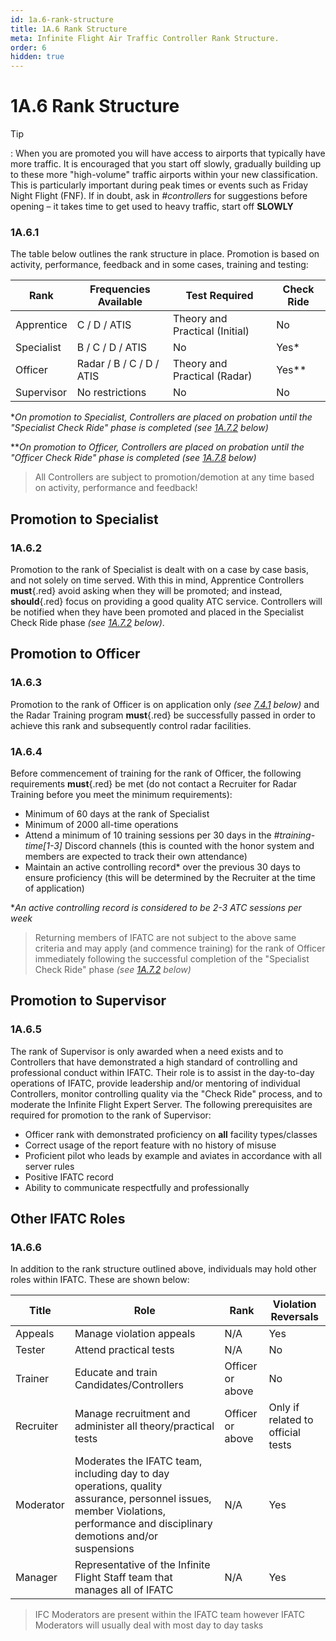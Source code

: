 ```yaml
---
id: 1a.6-rank-structure
title: 1A.6 Rank Structure
meta: Infinite Flight Air Traffic Controller Rank Structure.
order: 6
hidden: true
---
```


# 1A.6  Rank Structure

 

Tip

: When you are promoted you will have access to airports that typically have more traffic. It is encouraged that you start off slowly, gradually building up to these more "high-volume" traffic airports within your new classification. This is particularly important during peak times or events such as Friday Night Flight (FNF). If in doubt, ask in *#controllers* for suggestions before opening – it takes time to get used to heavy traffic, start off **SLOWLY**

 

### 1A.6.1    

The table below outlines the rank structure in place. Promotion is based on activity, performance, feedback and in some cases, training and testing:

 

| Rank       | Frequencies Available    | Test Required                  | Check Ride |
| ---------- | ------------------------ | ------------------------------ | ---------- |
| Apprentice | C / D / ATIS             | Theory and Practical (Initial) | No         |
| Specialist | B / C / D / ATIS         | No                             | Yes*       |
| Officer    | Radar / B / C / D / ATIS | Theory and Practical (Radar)   | Yes**      |
| Supervisor | No restrictions          | No                             | No         |

**On promotion to Specialist, Controllers are placed on probation until the "Specialist Check Ride" phase is completed (see [1A.7.2](/guide/atc-manual/1a.-administration/1a.7-check-ride-process#1a.7.2) below)*

***On promotion to Officer, Controllers are placed on probation until the "Officer Check Ride" phase is completed (see [1A.7.8](/guide/atc-manual/1a.-administration/1a.7-check-ride-process#1a.7.8) below)*



> All Controllers are subject to promotion/demotion at any time based on activity, performance and feedback!



## Promotion to Specialist

### 1A.6.2

Promotion to the rank of Specialist is dealt with on a case by case basis, and not solely on time served. With this in mind, Apprentice Controllers **must**{.red} avoid asking when they will be promoted; and instead, **should**{.red} focus on providing a good quality ATC service. Controllers will be notified when they have been promoted and placed in the Specialist Check Ride phase *(see [1A.7.2](/guide/atc-manual/1a.-administration/1a.7-check-ride-process#1a.7.2) below)*.



## Promotion to Officer

### 1A.6.3

Promotion to the rank of Officer is on application only *(see [7.4.1](/guide/atc-manual/7.-recruitment-and-training/7.4-radar-theory-and-practical-tests#7.4.1) below)* and the Radar Training program **must**{.red} be successfully passed in order to achieve this rank and subsequently control radar facilities. 



### 1A.6.4

Before commencement of training for the rank of Officer, the following requirements **must**{.red} be met (do not contact a Recruiter for Radar Training before you meet the minimum requirements):



- Minimum of 60 days at the rank of Specialist
- Minimum of 2000 all-time operations
- Attend a minimum of 10 training sessions per 30 days in the *#training-time[1-3]* Discord channels (this is counted with the honor system and members are expected to track their own attendance)
- Maintain an active controlling record* over the previous 30 days to ensure proficiency (this will be determined by the Recruiter at the time of application)



**An active controlling record is considered to be 2-3 ATC sessions per week*



> Returning members of IFATC are not subject to the above same criteria and may apply (and commence training) for the rank of Officer immediately following the successful completion of the "Specialist Check Ride" phase  *(see [1A.7.2](/guide/atc-manual/1a.-administration/1a.7-check-ride-process#1a.7.2) below)*



## Promotion to Supervisor 

### 1A.6.5

The rank of Supervisor is only awarded when a need exists and to Controllers that have demonstrated a high standard of controlling and professional conduct within IFATC. Their role is to assist in the day-to-day operations of IFATC, provide leadership and/or mentoring of individual Controllers, monitor controlling quality via the "Check Ride" process, and to moderate the Infinite Flight Expert Server. The following prerequisites are required for promotion to the rank of Supervisor:



- Officer rank with demonstrated proficiency on **all** facility types/classes
- Correct usage of the report feature with no history of misuse
- Proficient pilot who leads by example and aviates in accordance with all server rules
- Positive IFATC record
- Ability to communicate respectfully and professionally



## Other IFATC Roles

### 1A.6.6

In addition to the rank structure outlined above, individuals may hold other roles within IFATC. These are shown below:



| Title     | Role                                                         | Rank             | Violation Reversals               |
| --------- | ------------------------------------------------------------ | ---------------- | --------------------------------- |
| Appeals   | Manage violation appeals                                     | N/A              | Yes                               |
| Tester    | Attend practical tests                                       | N/A              | No                                |
| Trainer   | Educate and train Candidates/Controllers                     | Officer or above | No                                |
| Recruiter | Manage recruitment and administer all theory/practical tests | Officer or above | Only if related to official tests |
| Moderator | Moderates the IFATC team, including day to day operations, quality assurance, personnel issues, member Violations, performance and disciplinary demotions and/or suspensions | N/A              | Yes                               |
| Manager   | Representative of the Infinite Flight Staff team that manages all of IFATC | N/A              | Yes                               |



> IFC Moderators are present within the IFATC team however IFATC Moderators will usually deal with most day to day tasks
